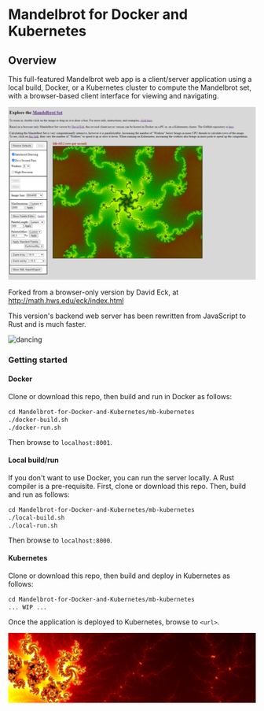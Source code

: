 # Mandelbrot for Docker and Kubernetes

## Overview
This full-featured Mandelbrot web app is a client/server application using a local build, Docker, or a Kubernetes cluster to compute the Mandelbrot set, 
with a browser-based client interface for viewing and navigating.

![Interface](../interface.png)

Forked from a browser-only version by David Eck, at http://math.hws.edu/eck/index.html

This version's backend web server has been rewritten from JavaScript to Rust and is much faster.

![dancing](dancing.png)

### Getting started
#### Docker
Clone or download this repo, then build and run in Docker as follows:
```
cd Mandelbrot-for-Docker-and-Kubernetes/mb-kubernetes
./docker-build.sh
./docker-run.sh
```
Then browse to `localhost:8001`.

#### Local build/run
If you don't want to use Docker, you can run the server locally.  A Rust compiler is a pre-requisite.  First, clone or download this repo. Then, build and run as follows:
```
cd Mandelbrot-for-Docker-and-Kubernetes/mb-kubernetes
./local-build.sh
./local-run.sh
```
Then browse to `localhost:8000`.

#### Kubernetes
Clone or download this repo, then build and deploy in Kubernetes as follows:
```
cd Mandelbrot-for-Docker-and-Kubernetes/mb-kubernetes
... WIP ...
```
Once the application is deployed to Kubernetes, browse to `<url>`.

![flaming](flaming.png)
